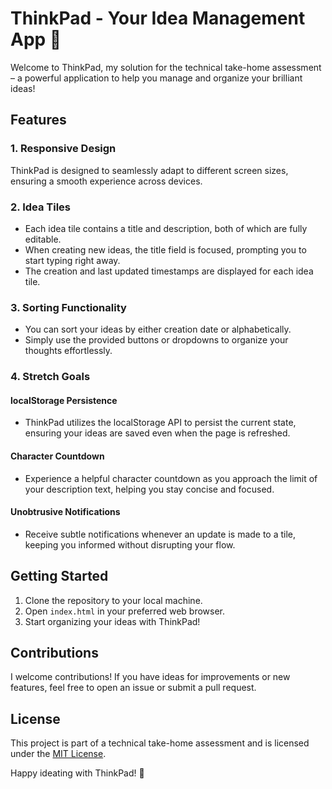 # ThinkPad - Your Idea Management App 🚀

Welcome to ThinkPad, my solution for the technical take-home assessment – a powerful application to help you manage and organize your brilliant ideas!

## Features

### 1. Responsive Design
ThinkPad is designed to seamlessly adapt to different screen sizes, ensuring a smooth experience across devices.

### 2. Idea Tiles
- Each idea tile contains a title and description, both of which are fully editable.
- When creating new ideas, the title field is focused, prompting you to start typing right away.
- The creation and last updated timestamps are displayed for each idea tile.

### 3. Sorting Functionality
- You can sort your ideas by either creation date or alphabetically.
- Simply use the provided buttons or dropdowns to organize your thoughts effortlessly.

### 4. Stretch Goals

#### localStorage Persistence
- ThinkPad utilizes the localStorage API to persist the current state, ensuring your ideas are saved even when the page is refreshed.

#### Character Countdown
- Experience a helpful character countdown as you approach the limit of your description text, helping you stay concise and focused.

#### Unobtrusive Notifications
- Receive subtle notifications whenever an update is made to a tile, keeping you informed without disrupting your flow.

## Getting Started
1. Clone the repository to your local machine.
2. Open `index.html` in your preferred web browser.
3. Start organizing your ideas with ThinkPad!

## Contributions
I welcome contributions! If you have ideas for improvements or new features, feel free to open an issue or submit a pull request.

## License
This project is part of a technical take-home assessment and is licensed under the [MIT License](LICENSE).

Happy ideating with ThinkPad! 🚀
